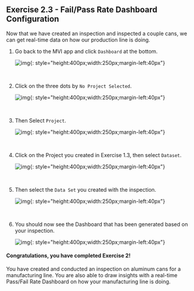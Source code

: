 <h2>Exercise 2.3 - Fail/Pass Rate Dashboard Configuration</h2>

Now that we have created an inspection and inspected a couple cans, we can get real-time data on how our production line is doing. 

1. Go back to the MVI app and click `Dashboard` at the bottom.

    ![img](/img/mvi_saas/img-exerciseTwo/img-exercise2-3/dashboardB.png){: style="height:400px;width:250px;margin-left:40px"}

    <br>

2. Click on the three dots by `No Project Selected`.

    ![img](/img/mvi_saas/img-exerciseTwo/img-exercise2-3/project2.png){: style="height:400px;width:250px;margin-left:40px"}

    <br>

3. Then Select `Project`.

    ![img](/img/mvi_saas/img-exerciseTwo/img-exercise2-3/selectProject.png){: style="height:400px;width:250px;margin-left:40px"}

    <br>

4. Click on the Project you created in Exercise 1.3, then select `Dataset`.

    ![img](/img/mvi_saas/img-exerciseTwo/img-exercise2-3/myProject.png){: style="height:400px;width:250px;margin-left:40px"}

    <br>

5. Then select the `Data Set` you created with the inspection.

    ![img](/img/mvi_saas/img-exerciseTwo/img-exercise2-3/dataSet1.png){: style="height:400px;width:250px;margin-left:40px"}

    <br>

6. You should now see the Dashboard that has been generated based on your inspection. 

    ![img](/img/mvi_saas/img-exerciseTwo/img-exercise2-3/dashboard.png){: style="height:400px;width:250px;margin-left:40px"}

 <h4>Congratulations, you have completed Exercise 2!</h4>

You have created and conducted an inspection on aluminum cans for a manufacturing line. You are also able to draw insights with a real-time Pass/Fail Rate Dashboard on how your manufacturing line is doing. 



